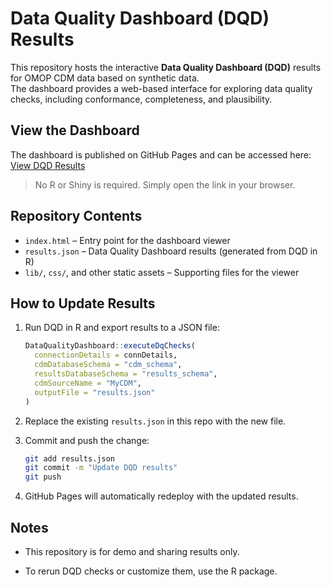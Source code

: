 # Data Quality Dashboard (DQD) Results

This repository hosts the interactive **Data Quality Dashboard (DQD)** results for OMOP CDM data based on synthetic data.  
The dashboard provides a web-based interface for exploring data quality checks, including conformance, completeness, and plausibility.

## View the Dashboard
The dashboard is published on GitHub Pages and can be accessed here:  
[View DQD Results](https://glu-wi.github.io/DQD-results/)

> No R or Shiny is required. Simply open the link in your browser.

## Repository Contents
- `index.html` – Entry point for the dashboard viewer  
- `results.json` – Data Quality Dashboard results (generated from DQD in R)  
- `lib/`, `css/`, and other static assets – Supporting files for the viewer  

## How to Update Results
1. Run DQD in R and export results to a JSON file:
   ```r
   DataQualityDashboard::executeDqChecks(
     connectionDetails = connDetails,
     cdmDatabaseSchema = "cdm_schema",
     resultsDatabaseSchema = "results_schema",
     cdmSourceName = "MyCDM",
     outputFile = "results.json"
   )

2. Replace the existing `results.json` in this repo with the new file.

3. Commit and push the change:
   ```bash
   git add results.json
   git commit -m "Update DQD results"
   git push
   ```

4. GitHub Pages will automatically redeploy with the updated results.

## Notes

-   This repository is for demo and sharing results only.

-   To rerun DQD checks or customize them, use the R package.